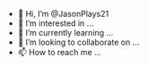 - 👋 Hi, I’m @JasonPlays21
- 👀 I’m interested in ...
- 🌱 I’m currently learning ...
- 💞️ I’m looking to collaborate on ...
- 📫 How to reach me ...

<!---
JasonPlays21/JasonPlays21 is a ✨ special ✨ repository because its `README.md` (this file) appears on your GitHub profile.
click the Preview link to take a look at your changes.
